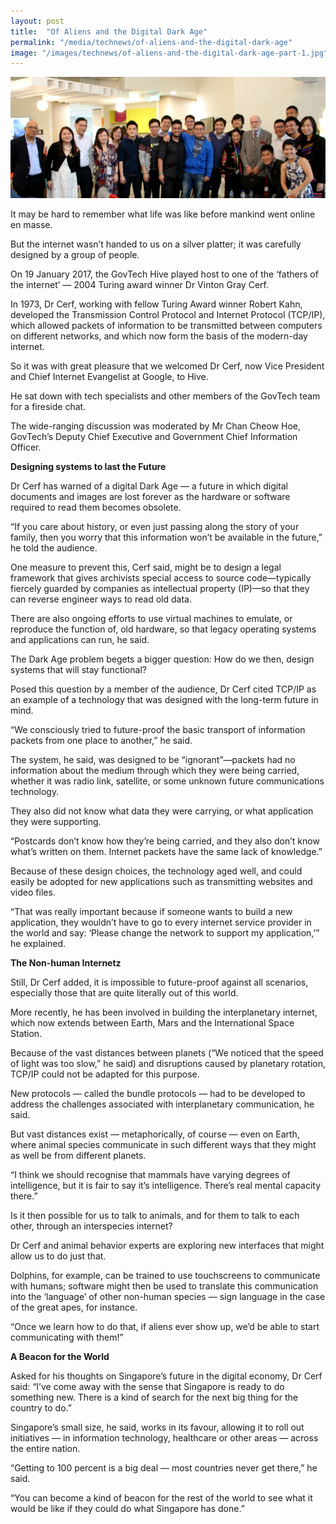 ```yaml
---
layout: post
title:  "Of Aliens and the Digital Dark Age"
permalink: "/media/technews/of-aliens-and-the-digital-dark-age"
image: "/images/technews/of-aliens-and-the-digital-dark-age-part-1.jpg"
---
```


![of aliens and the digital dark age](/images/technews/of-aliens-and-the-digital-dark-age-part-1.jpg)

It may be hard to remember what life was like before mankind went online en masse. 

But the internet wasn’t handed to us on a silver platter; it was carefully designed by a group of people.

On 19 January 2017, the GovTech Hive played host to one of the ‘fathers of the internet’ — 2004 Turing award winner Dr Vinton Gray Cerf.

In 1973, Dr Cerf, working with fellow Turing Award winner Robert Kahn, developed the Transmission Control Protocol and Internet Protocol (TCP/IP), which allowed packets of information to be transmitted between computers on different networks, and which now form the basis of the modern-day internet.

So it was with great pleasure that we welcomed Dr Cerf, now Vice President and Chief Internet Evangelist at Google, to Hive.

He sat down with tech specialists and other members of the GovTech team for a fireside chat.

The wide-ranging discussion was moderated by Mr Chan Cheow Hoe, GovTech’s Deputy Chief Executive and Government Chief Information Officer.  


**Designing systems to last the Future**

Dr Cerf has warned of a digital Dark Age — a future in which digital documents and images are lost forever as the hardware or software required to read them becomes obsolete.

“If you care about history, or even just passing along the story of your family, then you worry that this information won’t be available in the future,” he told the audience.

One measure to prevent this, Cerf said, might be to design a legal framework that gives archivists special access to source code—typically fiercely guarded by companies as intellectual property (IP)—so that they can reverse engineer ways to read old data.

There are also ongoing efforts to use virtual machines to emulate, or reproduce the function of, old hardware, so that legacy operating systems and applications can run, he said.  

The Dark Age problem begets a bigger question: How do we then, design systems that will stay functional?

Posed this question by a member of the audience, Dr Cerf cited TCP/IP as an example of a technology that was designed with the long-term future in mind.

“We consciously tried to future-proof the basic transport of information packets from one place to another,” he said.

The system, he said, was designed to be “ignorant”—packets had no information about the medium through which they were being carried, whether it was radio link, satellite, or some unknown future communications technology.

They also did not know what data they were carrying, or what application they were supporting.

“Postcards don’t know how they’re being carried, and they also don’t know what’s written on them. Internet packets have the same lack of knowledge.”

Because of these design choices, the technology aged well, and could easily be adopted for new applications such as transmitting websites and video files.

“That was really important because if someone wants to build a new application, they wouldn’t have to go to every internet service provider in the world and say: ‘Please change the network to support my application,’” he explained.


**The Non-human Internetz**

Still, Dr Cerf added, it is impossible to future-proof against all scenarios, especially those that are quite literally out of this world.

More recently, he has been involved in building the interplanetary internet, which now extends between Earth, Mars and the International Space Station.

Because of the vast distances between planets (“We noticed that the speed of light was too slow,” he said) and disruptions caused by planetary rotation, TCP/IP could not be adapted for this purpose.

New protocols — called the bundle protocols — had to be developed to address the challenges associated with interplanetary communication, he said.

But vast distances exist — metaphorically, of course — even on Earth, where animal species communicate in such different ways that they might as well be from different planets.

“I think we should recognise that mammals have varying degrees of intelligence, but it is fair to say it’s intelligence. There’s real mental capacity there.”

Is it then possible for us to talk to animals, and for them to talk to each other, through an interspecies internet?

Dr Cerf and animal behavior experts are exploring new interfaces that might allow us to do just that.

Dolphins, for example, can be trained to use touchscreens to communicate with humans; software might then be used to translate this communication into the ‘language’ of other non-human species — sign language in the case of the great apes, for instance.

“Once we learn how to do that, if aliens ever show up, we’d be able to start communicating with them!”


**A Beacon for the World**

Asked for his thoughts on Singapore’s future in the digital economy, Dr Cerf said: “I’ve come away with the sense that Singapore is ready to do something new. There is a kind of search for the next big thing for the country to do.”

Singapore’s small size, he said, works in its favour, allowing it to roll out initiatives — in information technology, healthcare or other areas — across the entire nation.

“Getting to 100 percent is a big deal — most countries never get there,” he said.

“You can become a kind of beacon for the rest of the world to see what it would be like if they could do what Singapore has done.”
